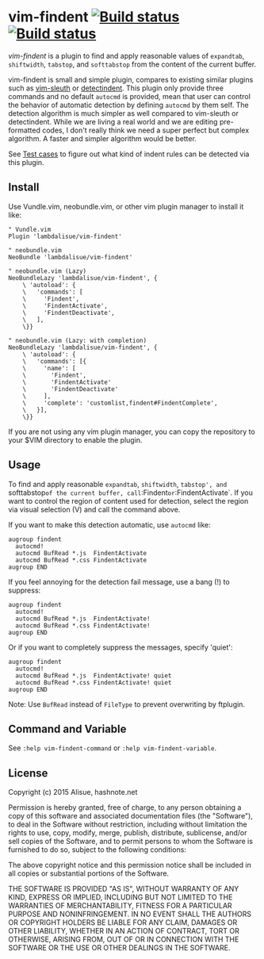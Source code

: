 vim-findent [![Build status](https://travis-ci.org/lambdalisue/vim-findent.svg?branch=master)](https://travis-ci.org/lambdalisue/vim-findent) [![Build status](https://ci.appveyor.com/api/projects/status/p7orkdddc08v4lvk/branch/master?svg=true)](https://ci.appveyor.com/project/lambdalisue/vim-findent/branch/master)
===============================================================================


*vim-findent* is a plugin to find and apply reasonable values of `expandtab`,
`shiftwidth`, `tabstop`, and `softtabstop` from the content of the current buffer.

vim-findent is small and simple plugin, compares to existing similar plugins such as [vim-sleuth](https://github.com/tpope/vim-sleuth) or [detectindent](https://github.com/ciaranm/detectindent).
This plugin only provide three commands and no default `autocmd` is provided, mean that user can control the behavior of automatic detection by defining `autocmd` by them self.
The detection algorithm is much simpler as well compared to vim-sleuth or detectindent.
While we are living a real world and we are editing pre-formatted codes, I don't really think we need a super perfect but complex algorithm.
A faster and simpler algorithm would be better.

See [Test cases](./test/dat) to figure out what kind of indent rules can be detected via this plugin.

Install
-------------------------------------------------------------------------------

Use Vundle.vim, neobundle.vim, or other vim plugin manager to install it like:

```vim
" Vundle.vim
Plugin 'lambdalisue/vim-findent'

" neobundle.vim
NeoBundle 'lambdalisue/vim-findent'

" neobundle.vim (Lazy)
NeoBundleLazy 'lambdalisue/vim-findent', {
	\ 'autoload': {
	\   'commands': [
	\     'Findent',
	\     'FindentActivate',
	\     'FindentDeactivate',
	\   ],
	\}}

" neobundle.vim (Lazy: with completion)
NeoBundleLazy 'lambdalisue/vim-findent', {
	\ 'autoload': {
	\   'commands': [{
	\     'name': [
	\       'Findent', 
	\       'FindentActivate'
	\       'FindentDeactivate'
	\     ],
	\     'complete': 'customlist,findent#FindentComplete',
	\   }],
	\}}
```

If you are not using any vim plugin manager, you can copy the repository to
your $VIM directory to enable the plugin.


Usage
-------------------------------------------------------------------------------

To find and apply reasonable `expandtab`, `shiftwidth`, `tabstop', and `softtabstop` of
the current buffer, call `:Findent` or `:FindentActivate`.
If you want to control the region of content used for detection, select the
region via visual selection (V) and call the command above.

If you want to make this detection automatic, use `autocmd` like:

```vim
augroup findent
  autocmd!
  autocmd BufRead *.js  FindentActivate
  autocmd BufRead *.css FindentActivate
augroup END
```

If you feel annoying for the detection fail message, use a bang (!) to suppress:

```vim
augroup findent
  autocmd!
  autocmd BufRead *.js  FindentActivate!
  autocmd BufRead *.css FindentActivate!
augroup END
```

Or if you want to completely suppress the messages, specify 'quiet':

```vim
augroup findent
  autocmd!
  autocmd BufRead *.js  FindentActivate! quiet
  autocmd BufRead *.css FindentActivate! quiet
augroup END
```

Note: Use `BufRead` instead of `FileType` to prevent overwriting by ftplugin.

Command and Variable
-------------------------------------------------------------------------------

See `:help vim-findent-command` or `:help vim-findent-variable`.


License
--------------------------------------------------------------------------------
Copyright (c) 2015 Alisue, hashnote.net

Permission is hereby granted, free of charge, to any person obtaining
a copy of this software and associated documentation files
(the "Software"), to deal in the Software without restriction,
including without limitation the rights to use, copy, modify, merge,
publish, distribute, sublicense, and/or sell copies of the Software,
and to permit persons to whom the Software is furnished to do so,
subject to the following conditions:

The above copyright notice and this permission notice shall be
included in all copies or substantial portions of the Software.

THE SOFTWARE IS PROVIDED "AS IS", WITHOUT WARRANTY OF ANY KIND,
EXPRESS OR IMPLIED, INCLUDING BUT NOT LIMITED TO THE WARRANTIES OF
MERCHANTABILITY, FITNESS FOR A PARTICULAR PURPOSE AND NONINFRINGEMENT.
IN NO EVENT SHALL THE AUTHORS OR COPYRIGHT HOLDERS BE LIABLE FOR ANY
CLAIM, DAMAGES OR OTHER LIABILITY, WHETHER IN AN ACTION OF CONTRACT,
TORT OR OTHERWISE, ARISING FROM, OUT OF OR IN CONNECTION WITH THE
SOFTWARE OR THE USE OR OTHER DEALINGS IN THE SOFTWARE.
